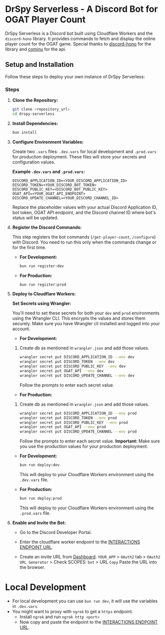 # DrSpy Serverless - A Discord Bot for OGAT Player Count

DrSpy Serverless is a Discord bot built using Cloudflare Workers and the `discord-hono` library. It provides commands to fetch and display the online player count for the OGAT game.
Special thanks to [discord-hono](https://github.com/luisfun/discord-hono) for the library and [cominu](https://github.com/cominu) for the api.

## Setup and Installation

Follow these steps to deploy your own instance of DrSpy Serverless:

### Steps

1. **Clone the Repository:**

   ```bash
   git clone <repository_url>
   cd drspy-serverless
   ```

2. **Install Dependencies:**

   ```bash
   bun install
   ```
   <!-- Add db setup db/schema.sql TODO -->

3. **Configure Environment Variables:**

   Create two `.vars` files: `.dev.vars` for local development and `.prod.vars` for production deployment. These files will store your secrets and configuration values.

   **Example `.dev.vars` and `.prod.vars`:**

   ```
   DISCORD_APPLICATION_ID=<YOUR_DISCORD_APPLICATION_ID>
   DISCORD_TOKEN=<YOUR_DISCORD_BOT_TOKEN>
   DISCORD_PUBLIC_KEY=<DISCORD_BOT_PUBLIC_KEY>
   OGAT_API=<YOUR_OGAT_API_ENDPOINT>
   DISCORD_UPDATE_CHANNEL=<YOUR_DISCORD_CHANNEL_ID>
   ```

   Replace the placeholder values with your actual Discord Application ID, bot token, OGAT API endpoint, and the Discord channel ID where bot's status will be updated.

4. **Register the Discord Commands:**

   This step registers the bot commands (`/get-player-count`, `/configure`) with Discord. You need to run this only when the commands change or for the first time.

   -  **For Development:**

      ```bash
      bun run register:dev
      ```

   -  **For Production:**

      ```bash
      bun run register:prod
      ```


5. **Deploy to Cloudflare Workers:**

   **Set Secrets using Wrangler:**

   You'll need to set these secrets for both your `dev` and `prod` environments using the Wrangler CLI. This encrypts the values and stores them securely.
   Make sure you have Wrangler cli installed and logged into your account.

   -  **For Development:**

   1. Create db as mentioned in `wrangler.json` and add those values.

      ```bash
      wrangler secret put DISCORD_APPLICATION_ID --env dev
      wrangler secret put DISCORD_TOKEN --env dev
      wrangler secret put DISCORD_PUBLIC_KEY --env dev
      wrangler secret put OGAT_API --env dev
      wrangler secret put DISCORD_UPDATE_CHANNEL --env dev
      ```

      Follow the prompts to enter each secret value.

   -  **For Production:**

   1. Create db as mentioned in `wrangler.json` and add those values.

      ```bash
      wrangler secret put DISCORD_APPLICATION_ID --env prod
      wrangler secret put DISCORD_TOKEN --env prod
      wrangler secret put DISCORD_PUBLIC_KEY --env prod
      wrangler secret put OGAT_API --env prod
      wrangler secret put DISCORD_UPDATE_CHANNEL --env prod
      ```

      Follow the prompts to enter each secret value. **Important:** Make sure you use the production values for your production deployment.

   -  **For Development:**

      ```bash
      bun run deploy:dev
      ```

      This will deploy to your Cloudflare Workers environment using the `.dev.vars` file.

   -  **For Production:**

      ```bash
      bun run deploy:prod
      ```

      This will deploy to your Cloudflare Workers environment using the `.prod.vars` file.

6. **Enable and Invite the Bot:**

   -  Go to the Discord Developer Portal.
   -  Enter the cloudflare worker endpoint to the [INTERACTIONS ENDPOINT URL](https://discord.com/developers/applications).

   -  Create an invite URL from [Dashboard](https://discord.com/developers/applications). `YOUR_APP` > `OAuth2` tab > `OAuth2 URL Generator` > Check SCOPES: `bot` > URL `Copy` Paste the URL into the browser.

# Local Development

-  For local development you can use `bun run dev`, it will use the variables in `.dev.vars`.
-  You might want to proxy with `ngrok` to get a `https` endpoint.
   -  Install `ngrok` and run `ngrok http <port>`
   -  Now copy and paste the endpoint to the [INTERACTIONS ENDPOINT URL](https://discord.com/developers/applications).
